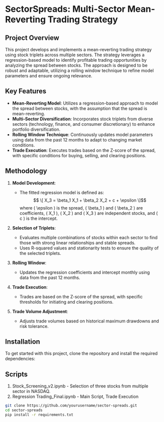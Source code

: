 # SectorSpreads: Multi-Sector Mean-Reverting Trading Strategy

## Project Overview

This project develops and implements a mean-reverting trading strategy using stock triplets across multiple sectors. The strategy leverages a regression-based model to identify profitable trading opportunities by analyzing the spread between stocks. The approach is designed to be robust and adaptable, utilizing a rolling window technique to refine model parameters and ensure ongoing relevance.

## Key Features

- **Mean-Reverting Model**: Utilizes a regression-based approach to model the spread between stocks, with the assumption that the spread is mean-reverting.
- **Multi-Sector Diversification**: Incorporates stock triplets from diverse sectors (technology, finance, and consumer discretionary) to enhance portfolio diversification.
- **Rolling Window Technique**: Continuously updates model parameters using data from the past 12 months to adapt to changing market conditions.
- **Trade Execution**: Executes trades based on the Z-score of the spread, with specific conditions for buying, selling, and clearing positions.

## Methodology

1. **Model Development**:
   - The fitted regression model is defined as:$$
     \[
     X_3 = \beta_1 X_1 + \beta_2 X_2 + c + \epsilon
     \]$$
     where \( \epsilon \) is the spread, \( \beta_1 \) and \( \beta_2 \) are coefficients, \( X_1 \), \( X_2 \) and \( X_3 \) are independent stocks, and \( c \) is the intercept.

2. **Selection of Triplets**:
   - Evaluates multiple combinations of stocks within each sector to find those with strong linear relationships and stable spreads.
   - Uses R-squared values and stationarity tests to ensure the quality of the selected triplets.

3. **Rolling Window**:
   - Updates the regression coefficients and intercept monthly using data from the past 12 months.

4. **Trade Execution**:
   - Trades are based on the Z-score of the spread, with specific thresholds for initiating and clearing positions.

5. **Trade Volume Adjustment**:
   - Adjusts trade volumes based on historical maximum drawdowns and risk tolerance.

## Installation

To get started with this project, clone the repository and install the required dependencies:

## Scripts

1. Stock_Screening_v2.ipynb - Selection of three stocks from multiple sector in NASDAQ.
2. Regression Trading_Final.ipynb - Main Script, Trade Execution

```bash
git clone https://github.com/yourusername/sector-spreads.git
cd sector-spreads
pip install -r requirements.txt
